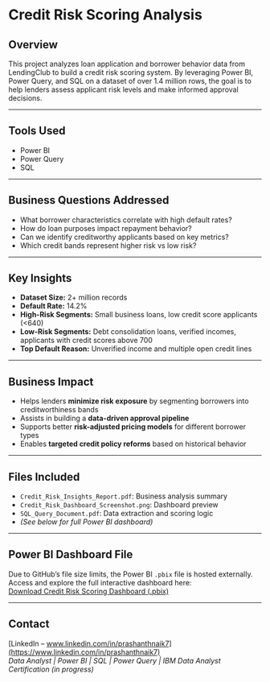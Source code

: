 # Credit Risk Scoring Analysis

## Overview
This project analyzes loan application and borrower behavior data from LendingClub to build a credit risk scoring system. By leveraging Power BI, Power Query, and SQL on a dataset of over 1.4 million rows, the goal is to help lenders assess applicant risk levels and make informed approval decisions.

---

## Tools Used
- Power BI  
- Power Query  
- SQL  

---

## Business Questions Addressed
- What borrower characteristics correlate with high default rates?
- How do loan purposes impact repayment behavior?
- Can we identify creditworthy applicants based on key metrics?
- Which credit bands represent higher risk vs low risk?

---

## Key Insights
- **Dataset Size:** 2+ million records  
- **Default Rate:** 14.2%  
- **High-Risk Segments:** Small business loans, low credit score applicants (<640)  
- **Low-Risk Segments:** Debt consolidation loans, verified incomes, applicants with credit scores above 700  
- **Top Default Reason:** Unverified income and multiple open credit lines  

---

## Business Impact
- Helps lenders **minimize risk exposure** by segmenting borrowers into creditworthiness bands  
- Assists in building a **data-driven approval pipeline**  
- Supports better **risk-adjusted pricing models** for different borrower types  
- Enables **targeted credit policy reforms** based on historical behavior  

---

## Files Included
- `Credit_Risk_Insights_Report.pdf`: Business analysis summary  
- `Credit_Risk_Dashboard_Screenshot.png`: Dashboard preview  
- `SQL_Query_Document.pdf`: Data extraction and scoring logic  
- *(See below for full Power BI dashboard)*

---

## Power BI Dashboard File  
Due to GitHub’s file size limits, the Power BI `.pbix` file is hosted externally.  
Access and explore the full interactive dashboard here:  
[Download Credit Risk Scoring Dashboard (.pbix)](https://drive.google.com/file/d/1-1k9S3XQ0y1vkwl3KXXc_e4Cm4IML2aL/view?usp=sharing)

---

## Contact  
[LinkedIn – www.linkedin.com/in/prashanthnaik7](https://www.linkedin.com/in/prashanthnaik7)  
*Data Analyst | Power BI | SQL | Power Query | IBM Data Analyst Certification (in progress)*


